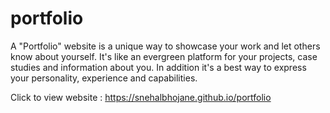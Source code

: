 # portfolio
A "Portfolio" website is a unique way to showcase your work and let others know about yourself. It's like an evergreen platform for your projects, case studies and information about you. In addition it's a best way to express your personality, experience and capabilities.


Click to view website : https://snehalbhojane.github.io/portfolio
